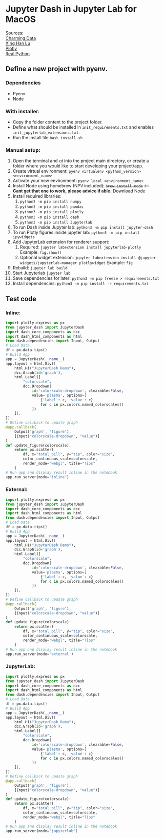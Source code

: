 # Jupyter Dash in Jupyter Lab for MacOS

Sources:<br/>
[Charming Data](https://drive.google.com/file/d/1ZRtQUie0y2k3dXz_MM8s29WQaSrM9bDn/view)<br/>
[Xing Han Lu](https://medium.com/plotly/introducing-jupyterdash-811f1f57c02e)<br/>
[Plotly](https://plotly.com/python/getting-started/#jupyterlab-support-python-35)<br/>
[Real Python](https://realpython.com/intro-to-pyenv/#virtual-environments-and-pyenv)

## Define a new project with pyenv.

### Dependencies

* Pyenv
* Node

### With installer:

* Copy the folder content to the project folder.
* Define what should be installed in `init_requirements.txt` and enables `init_jupyterlab_extensions.txt`.
* Run the install file `bash install.sh`

### Manual setup:

1. Open the terminal and ```cd``` into the project main directory, or create a folder where you would like to start developing your project/app.
2. Create virtual environment: 
   ```pyenv virtualenv <python_version> <environment_name>```
3. Activate your new environment:
   ```pyenv local <environment_name>```
4. Install Node using homebrew (NPV included):
   ~~```brew install node```~~ <-- **Cant get that one to work, please advice if able.**
   [Download Node](https://nodejs.org/dist/v14.15.0/node-v14.15.0.pkg)
5. Install required libraries:
   1. ```python3 -m pip install numpy```
   2. ```python3 -m pip install pandas```
   3. ```python3 -m pip install plotly```
   4. ```python3 -m pip install dash```
   5. ```python3 -m pip install Jupyterlab```
6. To run Dash inside Jupyter lab:
   ```python3 -m pip install jupyter-dash```
7. To run Plotly figures inside jupyter lab:
   ```python3 -m pip install ipywidgets```
8. Add JupyterLab extension for renderer support:
   1. Required: ```jupyter labextension install jupyterlab-plotly```
   Example: ```fig.show()```
   1. Optional widget extension: ```jupyter labextension install @jupyter-widgets/jupyterlab-manager plotlywidget```
   Example: ```fig```
9.  Rebuild:
   ```jupyter lab build```
10. Start Jupyterlab
   ```jupyter lab```
11. Save dependencies for later:
    ```python3 -m pip freeze > requirements.txt```
12. Install dependencies:
    ```python3 -m pip install -r requirements.txt```

## Test code

### Inline:

```python
import plotly.express as px
from jupyter_dash import JupyterDash
import dash_core_components as dcc
import dash_html_components as html
from dash.dependencies import Input, Output
# Load Data
df = px.data.tips()
# Build App
app = JupyterDash(__name__)
app.layout = html.Div([
    html.H1("JupyterDash Demo"),
    dcc.Graph(id='graph'),
    html.Label([
        "colorscale",
        dcc.Dropdown(
            id='colorscale-dropdown', clearable=False,
            value='plasma', options=[
                {'label': c, 'value': c}
                for c in px.colors.named_colorscales()
            ])
    ]),
])
# Define callback to update graph
@app.callback(
    Output('graph', 'figure'),
    [Input("colorscale-dropdown", "value")]
)
def update_figure(colorscale):
    return px.scatter(
        df, x="total_bill", y="tip", color="size",
        color_continuous_scale=colorscale,
        render_mode="webgl", title="Tips"
    )
# Run app and display result inline in the notebook
app.run_server(mode='inline')
```

### External:

```python
import plotly.express as px
from jupyter_dash import JupyterDash
import dash_core_components as dcc
import dash_html_components as html
from dash.dependencies import Input, Output
# Load Data
df = px.data.tips()
# Build App
app = JupyterDash(__name__)
app.layout = html.Div([
    html.H1("JupyterDash Demo"),
    dcc.Graph(id='graph'),
    html.Label([
        "colorscale",
        dcc.Dropdown(
            id='colorscale-dropdown', clearable=False,
            value='plasma', options=[
                {'label': c, 'value': c}
                for c in px.colors.named_colorscales()
            ])
    ]),
])
# Define callback to update graph
@app.callback(
    Output('graph', 'figure'),
    [Input("colorscale-dropdown", "value")]
)
def update_figure(colorscale):
    return px.scatter(
        df, x="total_bill", y="tip", color="size",
        color_continuous_scale=colorscale,
        render_mode="webgl", title="Tips"
    )
# Run app and display result inline in the notebook
app.run_server(mode='external')
```

### JupyterLab:

```python
import plotly.express as px
from jupyter_dash import JupyterDash
import dash_core_components as dcc
import dash_html_components as html
from dash.dependencies import Input, Output
# Load Data
df = px.data.tips()
# Build App
app = JupyterDash(__name__)
app.layout = html.Div([
    html.H1("JupyterDash Demo"),
    dcc.Graph(id='graph'),
    html.Label([
        "colorscale",
        dcc.Dropdown(
            id='colorscale-dropdown', clearable=False,
            value='plasma', options=[
                {'label': c, 'value': c}
                for c in px.colors.named_colorscales()
            ])
    ]),
])
# Define callback to update graph
@app.callback(
    Output('graph', 'figure'),
    [Input("colorscale-dropdown", "value")]
)
def update_figure(colorscale):
    return px.scatter(
        df, x="total_bill", y="tip", color="size",
        color_continuous_scale=colorscale,
        render_mode="webgl", title="Tips"
    )
# Run app and display result inline in the notebook
app.run_server(mode='jupyterlab')
```

